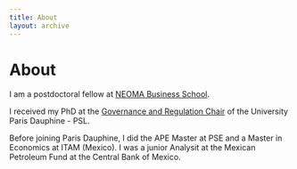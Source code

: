 ```yaml
---
title: About
layout: archive
---
```


<h1>About</h1>

<p>I am a postdoctoral fellow at <a href=\"https://neoma-bs.fr/" title=\"NEOMA BS\">NEOMA Business School</a>.<p> 
<p>I received my PhD at the <a href=\"https://chairgovreg.fondation-dauphine.fr/" title=\"GovReg\">Governance and Regulation Chair</a> of the University Paris Dauphine - PSL.<p>
<p>Before joining Paris Dauphine, I did the APE Master at PSE and a Master in Economics at ITAM (Mexico). I was a junior Analysit at the Mexican Petroleum Fund at the Central Bank of Mexico.<p>



